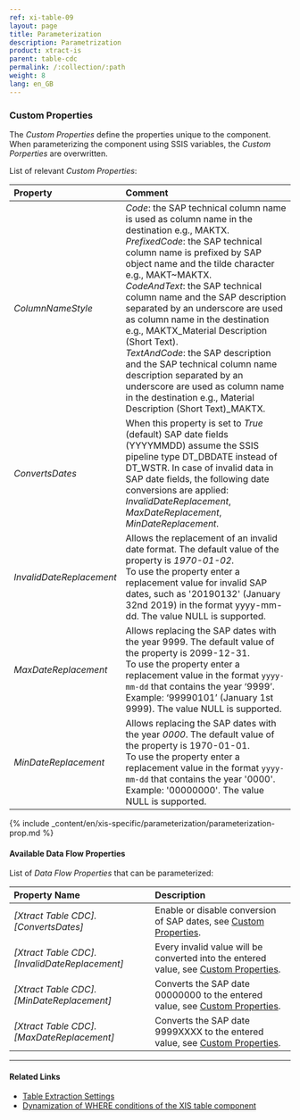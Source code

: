 ```yaml
---
ref: xi-table-09
layout: page
title: Parameterization 
description: Parametrization 
product: xtract-is
parent: table-cdc
permalink: /:collection/:path
weight: 8
lang: en_GB
---
```


<link rel="canonical" href="https://help.theobald-software.com/en/xtract-is/table/table-parametrization" />

### Custom Properties

The *Custom Properties* define the properties unique to the component.
When parameterizing the component using SSIS variables, the *Custom Porperties* are overwritten.

List of relevant *Custom Properties*:

|Property|Comment|
|:----|:----|
| *ColumnNameStyle* | *Code*: the SAP technical column name is used as column name in the destination e.g., MAKTX. <br>*PrefixedCode*: the SAP technical column name is prefixed by SAP object name and the tilde character e.g., MAKT~MAKTX. <br>*CodeAndText*: the SAP technical column name and the SAP description separated by an underscore are used as column name in the destination e.g., MAKTX_Material Description (Short Text).<br>*TextAndCode*: the SAP description and the SAP technical column name description separated by an underscore are used as column name in the destination e.g., Material Description (Short Text)_MAKTX. |
| *ConvertsDates* | When this property is set to *True* (default) SAP date fields (YYYYMMDD) assume the SSIS pipeline type DT_DBDATE instead of DT_WSTR. In case of invalid data in SAP date fields, the following date conversions are applied: <br>*InvalidDateReplacement*, *MaxDateReplacement*, *MinDateReplacement*. |
| *InvalidDateReplacement* | Allows the replacement of an invalid date format. The default value of the property is *1970-01-02*. <br>To use the property enter a replacement value for invalid SAP dates, such as '20190132' (January 32nd  2019) in the format yyyy-mm-dd. The value NULL is supported.|
| *MaxDateReplacement* | Allows replacing the SAP dates with the year 9999. The default value of the property is 2099-12-31. <br>To use the property enter a replacement value in the format `yyyy-mm-dd` that contains the year ‘9999’. Example: ‘99990101’ (January 1st 9999). The value NULL is supported.|
| *MinDateReplacement* | Allows replacing the SAP dates with the year *0000*. The default value of the property is 1970-01-01. <br>To use the property enter a replacement value in the format `yyyy-mm-dd` that contains the year '0000'. Example: '00000000'. The value NULL is supported.|

{% include _content/en/xis-specific/parameterization/parameterization-prop.md  %}

#### Available Data Flow Properties
List of *Data Flow Properties* that can be parameterized:

|Property Name|Description|
|:----|:----|
| *[Xtract Table CDC].[ConvertsDates]*|Enable or disable conversion of SAP dates, see [Custom Properties](#custom-properties). |
| *[Xtract Table CDC].[InvalidDateReplacement]*|Every invalid value will be converted into the entered value, see [Custom Properties](#custom-properties).|
| *[Xtract Table CDC].[MinDateReplacement]*|Converts the SAP date 00000000 to the entered value, see [Custom Properties](#custom-properties).|
| *[Xtract Table CDC].[MaxDateReplacement]*|Converts the SAP date 9999XXXX to the entered value, see [Custom Properties](#custom-properties).|


****
#### Related Links
- [Table Extraction Settings](./extraction-settings) <br>
- [Dynamization of WHERE conditions of the XIS table component](https://kb.theobald-software.com/tables/xtract-is-Dynamization-of-WHERE-conditions-of-the-XIS-table-components)
